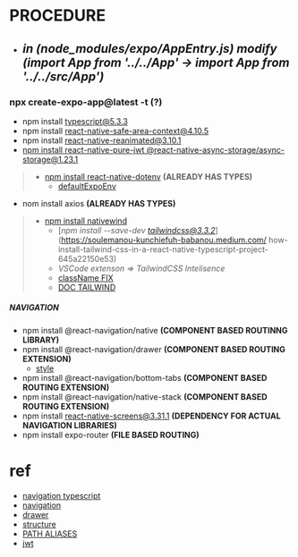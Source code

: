 # PROCEDURE
- ## *in (node_modules/expo/AppEntry.js) modify (import App from '../../App' -> import App from '../../src/App')*
### **npx create-expo-app@latest -t (?)**
- npm install typescript@5.3.3
- npm install react-native-safe-area-context@4.10.5
- npm install react-native-reanimated@3.10.1
- [npm install react-native-pure-jwt @react-native-async-storage/async-storage@1.23.1](https://www.npmjs.com/package/react-native-pure-jwt)
> - [npm install react-native-dotenv](https://www.npmjs.com/package/react-native-dotenv) **(ALREADY HAS TYPES)** 
>    - [defaultExpoEnv](https://docs.expo.dev/guides/environment-variables/)
- nom install axios **(ALREADY HAS TYPES)**

> - [npm install nativewind](https://blog.logrocket.com/getting-started-nativewind-tailwind-react-native/)
>    - [*npm install --save-dev tailwindcss@3.3.2*](https://soulemanou-kunchiefuh-babanou.medium.com/ how-install-tailwind-css-in-a-react-native-typescript-project-645a22150e53) 
>    - *VSCode extenson => TailwindCSS Intelisence*
>    - [className FIX](https://stackoverflow.com/questions/77817553/typescript-error-with-nativewind-in-react-native-no-overload-matches-this-call)
>    - [DOC TAILWIND](https://tailwindcss.com/docs/border-radius)

##### NAVIGATION
- npm install @react-navigation/native **(COMPONENT BASED ROUTINNG LIBRARY)**
- npm install @react-navigation/drawer **(COMPONENT BASED ROUTING EXTENSION)**
    - [style](https://stackoverflow.com/questions/69725960/how-can-i-change-draweractivebackgroundcolor-in-react-navigation-6)
- npm install @react-navigation/bottom-tabs **(COMPONENT BASED ROUTING EXTENSION)**
- npm install @react-navigation/native-stack **(COMPONENT BASED ROUTING EXTENSION)**
- npm install react-native-screens@3.31.1 **(DEPENDENCY FOR ACTUAL NAVIGATION LIBRARIES)**
- npm install expo-router **(FILE BASED ROUTING)**

# ref
- [navigation typescript](https://medium.com/@vadymchernykh/react-native-navigation-with-typescript-3c4e6bfaf583)
- [navigation](https://reactnative.dev/docs/navigation)
- [drawer](https://reactnavigation.org/docs/drawer-based-navigation/)
- [structure](https://medium.com/@akshit5230/react-native-typescript-structuring-your-project-files-ca243ea216e9)
- [PATH ALIASES](https://docs.expo.dev/guides/typescript/)
- [jwt](https://medium.com/@josiahmahachi/jwt-authentication-in-react-native-an-odyssey-of-async-storage-axios-2719aac00eaa)
